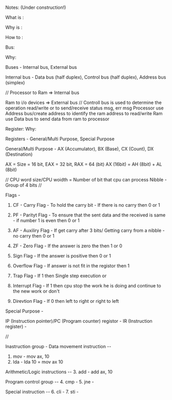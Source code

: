 Notes: (Under construction!)

What is :

Why is :

How to :

Bus:

Why:

Buses - Internal bus, External bus

Internal bus - Data bus (half duplex), Control bus (half duplex), Address bus (simplex)

//
Processor to Ram => Internal bus

Ram to i/o devices => External bus
//
Controll bus is used to determine the operation read/write or to send/receive status msg, err msg
Processor use Address bus/create address to identify the ram address to read/write
Ram use Data bus to send data from ram to processor

Register:
Why:

Registers - General/Multi Purpose, Special Purpose

General/Multi Purpose - AX (Accumulator), BX (Base), CX (Count), DX (Destination)

AX = Size = 16 bit, EAX = 32 bit, RAX = 64 (bit)
AX (16bit) = AH (8bit) + AL (8bit)

//
CPU word size/CPU woidth = Number of bit that cpu can process
Nibble - Group of 4 bits
//

Flags -

1. CF - Carry Flag - To hold the carry bit - If there is no carry then 0 or 1
2. PF - Parityt Flag - To ensure that the sent data and the received is same - if number 1 is even then 0 or 1
3. AF - Auxiliry Flag - If get carry after 3 bits/ Getting carry from a nibble - no carry then 0 or 1
4. ZF - Zero Flag - If the answer is zero the then 1 or 0

5. Sign Flag - If the answer is positive then 0 or 1
6. Overflow Flag - If answer is not fit in the registor then 1

7. Trap Flag - If 1 then Single step execution or
8. Interrupt Flag - If 1 then cpu stop the work he is doing and continue to the new work or don't
9. Direvtion Flag - If 0 then left to right or right to left

Special Purpose -

IP (Instruction pointer)/PC (Program counter) registor -
IR (Instruction register) -

//

Inastruction group -
Data movement instruction --

1. mov - mov ax, 10
2. lda - lda 10 = mov ax 10

Arithmetic/Logic instructions -- 3. add - add ax, 10

Program control group -- 4. cmp - 5. jne -

Special instruction -- 6. cli - 7. sti -
